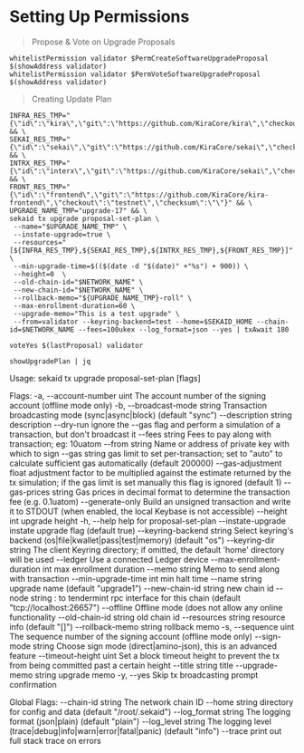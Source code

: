 
# Setting Up Permissions

> Propose & Vote on Upgrade Proposals

```
whitelistPermission validator $PermCreateSoftwareUpgradeProposal $(showAddress validator)
whitelistPermission validator $PermVoteSoftwareUpgradeProposal $(showAddress validator) 
```

> Creating Update Plan



```
INFRA_RES_TMP="{\"id\":\"kira\",\"git\":\"https://github.com/KiraCore/kira\",\"checkout\":\"testnet\",\"checksum\":\"\"}" && \
SEKAI_RES_TMP="{\"id\":\"sekai\",\"git\":\"https://github.com/KiraCore/sekai\",\"checkout\":\"master\",\"checksum\":\"\"}" && \
INTRX_RES_TMP="{\"id\":\"interx\",\"git\":\"https://github.com/KiraCore/sekai\",\"checkout\":\"master\",\"checksum\":\"\"}" && \
FRONT_RES_TMP="{\"id\":\"frontend\",\"git\":\"https://github.com/KiraCore/kira-frontend\",\"checkout\":\"testnet\",\"checksum\":\"\"}" && \
UPGRADE_NAME_TMP="upgrade-17" && \
sekaid tx upgrade proposal-set-plan \
 --name="$UPGRADE_NAME_TMP" \
 --instate-upgrade=true \
 --resources="[${INFRA_RES_TMP},${SEKAI_RES_TMP},${INTRX_RES_TMP},${FRONT_RES_TMP}]" \
 --min-upgrade-time=$(($(date -d "$(date)" +"%s") + 900)) \
 --height=0  \
 --old-chain-id="$NETWORK_NAME" \
 --new-chain-id="$NETWORK_NAME" \
 --rollback-memo="${UPGRADE_NAME_TMP}-roll" \
 --max-enrollment-duration=60 \
 --upgrade-memo="This is a test upgrade" \
 --from=validator --keyring-backend=test --home=$SEKAID_HOME --chain-id=$NETWORK_NAME --fees=100ukex --log_format=json --yes | txAwait 180

voteYes $(lastProposal) validator

showUpgradePlan | jq
```

Usage:
  sekaid tx upgrade proposal-set-plan [flags]

Flags:
  -a, --account-number uint           The account number of the signing account (offline mode only)
  -b, --broadcast-mode string         Transaction broadcasting mode (sync|async|block) (default "sync")
      --description string            description
      --dry-run                       ignore the --gas flag and perform a simulation of a transaction, but don't broadcast it      --fees string                   Fees to pay along with transaction; eg: 10uatom
      --from string                   Name or address of private key with which to sign
      --gas string                    gas limit to set per-transaction; set to "auto" to calculate sufficient gas automatically (default 200000)
      --gas-adjustment float          adjustment factor to be multiplied against the estimate returned by the tx simulation; if the gas limit is set manually this flag is ignored  (default 1)
      --gas-prices string             Gas prices in decimal format to determine the transaction fee (e.g. 0.1uatom)
      --generate-only                 Build an unsigned transaction and write it to STDOUT (when enabled, the local Keybase is not accessible)
      --height int                    upgrade height
  -h, --help                          help for proposal-set-plan
      --instate-upgrade               instate upgrade flag (default true)
      --keyring-backend string        Select keyring's backend (os|file|kwallet|pass|test|memory) (default "os")
      --keyring-dir string            The client Keyring directory; if omitted, the default 'home' directory will be used
      --ledger                        Use a connected Ledger device
      --max-enrollment-duration int   max enrollment duration
      --memo string                   Memo to send along with transaction
      --min-upgrade-time int          min halt time
      --name string                   upgrade name (default "upgrade1")
      --new-chain-id string           new chain id
      --node string                   <host>:<port> to tendermint rpc interface for this chain (default "tcp://localhost:26657")
      --offline                       Offline mode (does not allow any online functionality
      --old-chain-id string           old chain id
      --resources string              resource info (default "[]")
      --rollback-memo string          rollback memo
  -s, --sequence uint                 The sequence number of the signing account (offline mode only)
      --sign-mode string              Choose sign mode (direct|amino-json), this is an advanced feature
      --timeout-height uint           Set a block timeout height to prevent the tx from being committed past a certain height      --title string                  title
      --upgrade-memo string           upgrade memo
  -y, --yes                           Skip tx broadcasting prompt confirmation

Global Flags:
      --chain-id string     The network chain ID
      --home string         directory for config and data (default "/root/.sekaid")
      --log_format string   The logging format (json|plain) (default "plain")
      --log_level string    The logging level (trace|debug|info|warn|error|fatal|panic) (default "info")
      --trace               print out full stack trace on errors